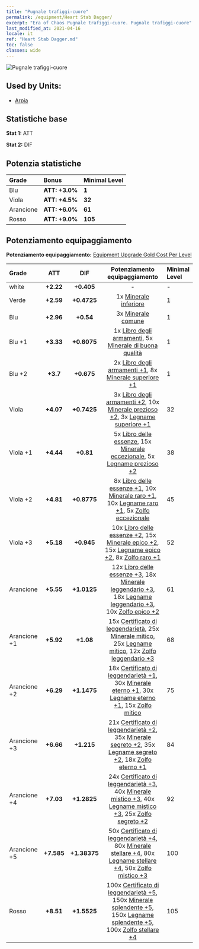 ```yaml
---
title: "Pugnale trafiggi-cuore"
permalink: /equipment/Heart Stab Dagger/
excerpt: "Era of Chaos Pugnale trafiggi-cuore. Pugnale trafiggi-cuore"
last_modified_at: 2021-04-16
locale: it
ref: "Heart Stab Dagger.md"
toc: false
classes: wide
---
```


  ![Pugnale trafiggi-cuore](/images/e/e_7021.png)

## Used by Units:

* [Arpia](/it/units/Harpy/) 


## Statistiche base
 **Stat 1:** ATT

 **Stat 2:** DIF

## Potenzia statistiche

  |     Grade    |   Bonus | Minimal Level | 
  |:-------------|:--------|:--------------| 
  | Blu | **ATT: +3.0%** | **1** | 
  | Viola | **ATT: +4.5%** | **32** | 
  | Arancione | **ATT: +6.0%** | **61** | 
  | Rosso | **ATT: +9.0%** | **105** | 


## Potenziamento equipaggiamento
 **Potenziamento equipaggiamento:** [Equipment Upgrade Gold Cost Per Level](/equipment/EquipmentUpgradeCostPerLevel/) 

  |          Grade      | ATT | DIF | Potenziamento equipaggiamento | Minimal Level |
  |:--------------------|:---------:|:---------:|:----------------:|:--------------|
  | white | **+2.22** | **+0.405** | - | - |
  | Verde | **+2.59** | **+0.4725** | 1x [Minerale inferiore](/it/Items/mat_1/) | 1 |
  | Blu | **+2.96** | **+0.54** | 3x [Minerale comune](/it/Items/mat_6/) | 1 |
  | Blu +1 | **+3.33** | **+0.6075** | 1x [Libro degli armamenti](/it/Items/mat_18/), 5x [Minerale di buona qualità](/it/Items/mat_12/) | 1 |
  | Blu +2 | **+3.7** | **+0.675** | 2x [Libro degli armamenti +1](/it/Items/mat_25/), 8x [Minerale superiore +1](/it/Items/mat_19/) | 1 |
  | Viola | **+4.07** | **+0.7425** | 3x [Libro degli armamenti +2](/it/Items/mat_32/), 10x [Minerale prezioso +2](/it/Items/mat_26/), 3x [Legname superiore +1](/it/Items/mat_20/) | 32 |
  | Viola +1 | **+4.44** | **+0.81** | 5x [Libro delle essenze](/it/Items/mat_39/), 15x [Minerale eccezionale](/it/Items/mat_33/), 5x [Legname prezioso +2](/it/Items/mat_27/) | 38 |
  | Viola +2 | **+4.81** | **+0.8775** | 8x [Libro delle essenze +1](/it/Items/mat_46/), 10x [Minerale raro +1](/it/Items/mat_40/), 10x [Legname raro +1](/it/Items/mat_41/), 5x [Zolfo eccezionale](/it/Items/mat_36/) | 45 |
  | Viola +3 | **+5.18** | **+0.945** | 10x [Libro delle essenze +2](/it/Items/mat_53/), 15x [Minerale epico +2](/it/Items/mat_47/), 15x [Legname epico +2](/it/Items/mat_48/), 8x [Zolfo raro +1](/it/Items/mat_43/) | 52 |
  | Arancione | **+5.55** | **+1.0125** | 12x [Libro delle essenze +3](/it/Items/mat_60/), 18x [Minerale leggendario +3](/it/Items/mat_54/), 18x [Legname leggendario +3](/it/Items/mat_55/), 10x [Zolfo epico +2](/it/Items/mat_50/) | 61 |
  | Arancione +1 | **+5.92** | **+1.08** | 15x [Certificato di leggendarietà](/it/Items/mat_67/), 25x [Minerale mitico](/it/Items/mat_61/), 25x [Legname mitico](/it/Items/mat_62/), 12x [Zolfo leggendario +3](/it/Items/mat_57/) | 68 |
  | Arancione +2 | **+6.29** | **+1.1475** | 18x [Certificato di leggendarietà +1](/it/Items/mat_74/), 30x [Minerale eterno +1](/it/Items/mat_68/), 30x [Legname eterno +1](/it/Items/mat_69/), 15x [Zolfo mitico](/it/Items/mat_64/) | 75 |
  | Arancione +3 | **+6.66** | **+1.215** | 21x [Certificato di leggendarietà +2](/it/Items/mat_81/), 35x [Minerale segreto +2](/it/Items/mat_75/), 35x [Legname segreto +2](/it/Items/mat_76/), 18x [Zolfo eterno +1](/it/Items/mat_71/) | 84 |
  | Arancione +4 | **+7.03** | **+1.2825** | 24x [Certificato di leggendarietà +3](/it/Items/mat_88/), 40x [Minerale mistico +3](/it/Items/mat_82/), 40x [Legname mistico +3](/it/Items/mat_83/), 25x [Zolfo segreto +2](/it/Items/mat_78/) | 92 |
  | Arancione +5 | **+7.585** | **+1.38375** | 50x [Certificato di leggendarietà +4](/it/Items/mat_95/), 80x [Minerale stellare +4](/it/Items/mat_89/), 80x [Legname stellare +4](/it/Items/mat_90/), 50x [Zolfo mistico +3](/it/Items/mat_85/) | 100 |
  | Rosso | **+8.51** | **+1.5525** | 100x [Certificato di leggendarietà +5](/it/Items/mat_102/), 150x [Minerale splendente +5](/it/Items/mat_96/), 150x [Legname splendente +5](/it/Items/mat_97/), 100x [Zolfo stellare +4](/it/Items/mat_92/) | 105 |

